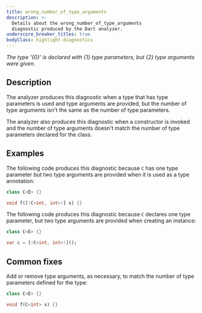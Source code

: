 ```yaml
---
title: wrong_number_of_type_arguments
description: >-
  Details about the wrong_number_of_type_arguments
  diagnostic produced by the Dart analyzer.
underscore_breaker_titles: true
bodyClass: highlight-diagnostics
---
```


_The type '{0}' is declared with {1} type parameters, but {2} type arguments
were given._

## Description

The analyzer produces this diagnostic when a type that has type parameters
is used and type arguments are provided, but the number of type arguments
isn't the same as the number of type parameters.

The analyzer also produces this diagnostic when a constructor is invoked
and the number of type arguments doesn't match the number of type
parameters declared for the class.

## Examples

The following code produces this diagnostic because `C` has one type
parameter but two type arguments are provided when it is used as a type
annotation:

```dart
class C<E> {}

void f([!C<int, int>!] x) {}
```

The following code produces this diagnostic because `C` declares one type
parameter, but two type arguments are provided when creating an instance:

```dart
class C<E> {}

var c = [!C<int, int>!]();
```

## Common fixes

Add or remove type arguments, as necessary, to match the number of type
parameters defined for the type:

```dart
class C<E> {}

void f(C<int> x) {}
```
